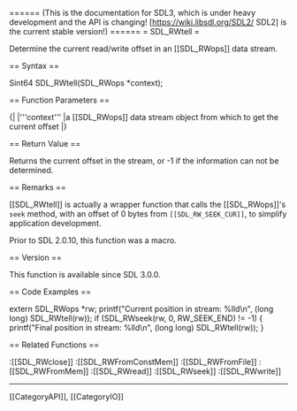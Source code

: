 ====== (This is the documentation for SDL3, which is under heavy development and the API is changing! [https://wiki.libsdl.org/SDL2/ SDL2] is the current stable version!) ======
= SDL_RWtell =

Determine the current read/write offset in an [[SDL_RWops]] data stream.

== Syntax ==

<syntaxhighlight lang='c'>
Sint64 SDL_RWtell(SDL_RWops *context);
</syntaxhighlight>

== Function Parameters ==

{|
|'''context'''
|a [[SDL_RWops]] data stream object from which to get the current offset
|}

== Return Value ==

Returns the current offset in the stream, or -1 if the information can not
be determined.

== Remarks ==

[[SDL_RWtell]] is actually a wrapper function that calls the
[[SDL_RWops]]'s <code>seek</code> method, with an offset of 0 bytes from
<code>[[SDL_RW_SEEK_CUR]]</code>, to simplify application development.

Prior to SDL 2.0.10, this function was a macro.

== Version ==

This function is available since SDL 3.0.0.

== Code Examples ==

<syntaxhighlight lang='c++'>
extern SDL_RWops *rw;
printf("Current position in stream: %lld\n", (long long) SDL_RWtell(rw));
if (SDL_RWseek(rw, 0, RW_SEEK_END) != -1) {
    printf("Final position in stream: %lld\n", (long long) SDL_RWtell(rw));
}
</syntaxhighlight>

== Related Functions ==

:[[SDL_RWclose]]
:[[SDL_RWFromConstMem]]
:[[SDL_RWFromFile]]
:[[SDL_RWFromMem]]
:[[SDL_RWread]]
:[[SDL_RWseek]]
:[[SDL_RWwrite]]

----
[[CategoryAPI]], [[CategoryIO]]


